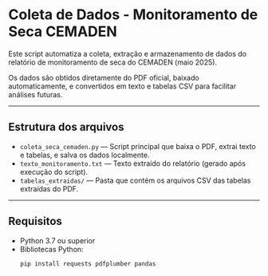 # Coleta de Dados - Monitoramento de Seca CEMADEN

Este script automatiza a coleta, extração e armazenamento de dados do relatório de monitoramento de seca do CEMADEN (maio 2025).  

Os dados são obtidos diretamente do PDF oficial, baixado automaticamente, e convertidos em texto e tabelas CSV para facilitar análises futuras.

---

## Estrutura dos arquivos

- `coleta_seca_cemaden.py` — Script principal que baixa o PDF, extrai texto e tabelas, e salva os dados localmente.
- `texto_monitoramento.txt` — Texto extraído do relatório (gerado após execução do script).
- `tabelas_extraidas/` — Pasta que contém os arquivos CSV das tabelas extraídas do PDF.

---

## Requisitos

- Python 3.7 ou superior  
- Bibliotecas Python:
  ```bash
  pip install requests pdfplumber pandas


